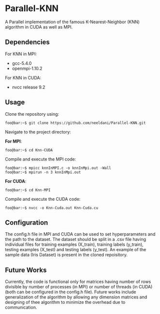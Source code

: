 # Parallel-KNN
A Parallel implementation of the famous K-Nearest-Neighbor (KNN) algorithm in CUDA as well as MPI.

<h2> Dependencies </h2>

For KNN in MPI:
<ul>
  <li>gcc-5.4.0</li>
  <li>openmpi-1.10.2</li>
</ul>

For KNN in CUDA:
<ul>
  <li>nvcc release 9.2 </li>
</ul>

<h2> Usage </h2>

Clone the repository using:
```console
foo@bar:~$ git clone https://github.com/neeldani/Parallel-KNN.git
```

Navigate to the project directory:

**For MPI**:
```console
foo@bar:~$ cd Knn-CUDA 
```
Compile and execute the MPI code:
```console
foo@bar:~$ mpicc knnInMPI.c -o knnInMpi.out -Wall
foo@bar:~$ mpirun -n 3 knnInMpi.out
```

**For CUDA**:
```console
foo@bar:~$ cd Knn-MPI 
```

Compile and execute the CUDA code:
```console
foo@bar:~$ nvcc -o Knn-Cuda.out Knn-Cuda.cu 
```

<h2> Configuration </h2>

The config.h file in MPI and CUDA can be used to set hyperparameters and the path to the dataset. 
The dataset should be split in a .csv file having individual files for training examples (X_train), training labels (y_train), testing examples (X_test) and testing labels (y_test). An example of the sample data (Iris Dataset) is present in the cloned repoisitory.

<h2> Future Works </h2>

Currently, the code is functional only for matrices having number of rows divisible by number of processes (in MPI) or number of threads (in CUDA) (both can be configured in the config.h file). Future works include generalization of the algorithm by allowing any dimension matrices and designing of thee algorithm to minimize the overhead due to communication.
